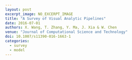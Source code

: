 ```yaml
---
layout: post
excerpt_image: NO_EXCERPT_IMAGE
title: "A Survey of Visual Analytic Pipelines"
date: 2016-07-01
authors: X. Wang, T. Zhang, Y. Ma, J. Xia & W. Chen
venue: "Journal of Computational Science and Technology"
doi: 10.1007/s11390-016-1663-1
categories:
  - survey
  - model
---
```


